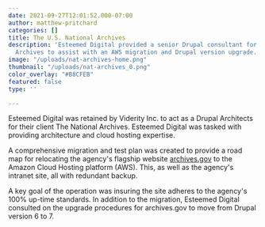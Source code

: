 ```yaml
---
date: 2021-09-27T12:01:52.000-07:00
author: matthew-pritchard
categories: []
title: The U.S. National Archives
description: 'Esteemed Digital provided a senior Drupal consultant for the U.S. National
  Archives to assist with an AWS migration and Drupal version upgrade.  '
image: "/uploads/nat-archives-home.png"
thumbnail: "/uploads/nat-archives_0.png"
color_overlay: "#B8CFEB"
featured: false
type: ''

---
```

Esteemed Digital was retained by Viderity Inc. to act as a Drupal Architects for their client The National Archives. Esteemed Digital was tasked with providing architecture and cloud hosting expertise.

A comprehensive migration and test plan was created to provide a road map for relocating the agency's flagship website [archives.gov](archives.gov) to the Amazon Cloud Hosting platform (AWS). This, as well as the agency's intranet site, all with redundant backup. 

A key goal of the operation was insuring the site adheres to the agency's 100% up-time standards. In addition to the migration, Esteemed Digital consulted on the upgrade procedures for archives.gov to move from Drupal version 6 to 7.
